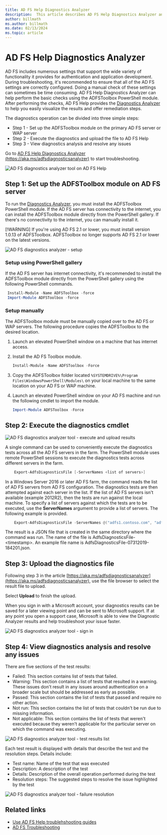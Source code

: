 ```yaml
---
title: AD FS Help Diagnostics Analyzer
description:  This article describes AD FS Help Diagnostics Analyzer and how it can perform the basic checks using AD FS diagnostics PowerShell module.
author: billmath
ms.author: billmath
ms.date: 02/13/2024
ms.topic: article
---
```


# AD FS Help Diagnostics Analyzer

AD FS includes numerous settings that support the wide variety of functionality it provides for authentication and application development. During troubleshooting, it's recommended to ensure that all of the AD FS settings are correctly configured. Doing a manual check of these settings can sometimes be time consuming. AD FS Help Diagnostics Analyzer can help perform the basic checks using the ADFSToolbox PowerShell module. After performing the checks, AD FS Help provides the [Diagnostics Analyzer](https://aka.ms/adfsdiagnosticsanalyzer) to help you easily visualize the results and offer remediation steps.

The diagnostics operation can be divided into three simple steps:

- Step 1 - Set up the ADFSToolbox module on the primary AD FS server or WAP server
- Step 2 - Execute the diagnostics and upload the file to AD FS Help
- Step 3 - View diagnostics analysis and resolve any issues

Go to [AD FS Help Diagnostics Analyzer (https://aka.ms/adfsdiagnosticsanalyzer)](https://aka.ms/adfsdiagnosticsanalyzer) to start troubleshooting.

![AD FS diagnostics analyzer tool on AD FS Help](media/ad-fs-diagonostics-analyzer/home.png)

## Step 1: Set up the ADFSToolbox module on AD FS server

To run the [Diagnostics Analyzer](https://aka.ms/adfsdiagnosticsanalyzer), you must install the ADFSToolbox PowerShell module. If the AD FS server has connectivity to the internet, you can install the ADFSToolbox module directly from the PowerShell gallery. If there's no connectivity to the internet, you can manually install it.

[!WARNING]
If you're using AD FS 2.1 or lower, you must install version 1.0.13 of ADFSToolbox. ADFSToolbox no longer supports AD FS 2.1 or lower on the latest versions.

![AD FS diagnostics analyzer - setup](media/ad-fs-diagonostics-analyzer/step1_v2.png)

### Setup using PowerShell gallery

If the AD FS server has internet connectivity, it's recommended to install the ADFSToolbox module directly from the PowerShell gallery using the following PowerShell commands.

   ```powershell
    Install-Module -Name ADFSToolbox -force
    Import-Module ADFSToolbox -force
   ```

### Setup manually

The ADFSToolbox module must be manually copied over to the AD FS or WAP servers. The following procedure copies the ADFSToolbox to the desired location.

1. Launch an elevated PowerShell window on a machine that has internet access.
1. Install the AD FS Toolbox module.

    ```powershell
    Install-Module -Name ADFSToolbox -Force
    ```

1. Copy the ADFSToolbox folder located `%SYSTEMDRIVE%\Program Files\WindowsPowerShell\Modules\` on your local machine to the same location on your AD FS or WAP machine.

1. Launch an elevated PowerShell window on your AD FS machine and run the following cmdlet to import the module.

    ```powershell
    Import-Module ADFSToolbox -Force
    ```

## Step 2: Execute the diagnostics cmdlet

![AD FS diagnostics analyzer tool - execute and upload results](media/ad-fs-diagonostics-analyzer/step2_v2.png)

A single command can be used to conveniently execute the diagnostics tests across all the AD FS servers in the farm. The PowerShell module uses remote PowerShell sessions to execute the diagnostics tests across different servers in the farm.

```powershell
    Export-AdfsDiagnosticsFile [-ServerNames <list of servers>]
```

In a Windows Server 2016 or later AD FS farm, the command reads the list of AD FS servers from AD FS configuration. The diagnostics tests are then attempted against each server in the list. If the list of AD FS servers isn't available (example 2012R2), then the tests are run against the local machine. To specify a list of servers against which the tests are to be executed, use the **ServerNames** argument to provide a list of servers. The following example is provided.

```powershell
    Export-AdfsDiagnosticsFile -ServerNames @("adfs1.contoso.com", "adfs2.contoso.com")
```

The result is a JSON file that is created in the same directory where the command was run. The name of the file is AdfsDiagnosticsFile-\<timestamp\>. An example file name is AdfsDiagnosticsFile-07312019-184201.json.

## Step 3: Upload the diagnostics file

Following step 3 in the article [https://aka.ms/adfsdiagnosticsanalyzer](https://aka.ms/adfsdiagnosticsanalyzer), use the file browser to select the result file to upload.

Select **Upload** to finish the upload.

When you sign in with a Microsoft account, your diagnostics results can be saved for a later viewing point and can be sent to Microsoft support. If at any point you open a support case, Microsoft is able to view the Diagnostic Analyzer results and help troubleshoot your issue faster.

![AD FS diagnostics analyzer tool - sign in](media/ad-fs-diagonostics-analyzer/sign_in_step.png)

## Step 4: View diagnostics analysis and resolve any issues

There are five sections of the test results:

- Failed: This section contains list of tests that failed.
- Warning: This section contains a list of tests that resulted in a warning. These issues don't result in any issues around authentication on a broader scale but should be addressed as early as possible.
- Passed: This section contains the list of tests that passed and require no other action.
- Not run: This section contains the list of tests that couldn't be run due to missing information.
- Not applicable: This section contains the list of tests that weren't executed because they weren't applicable for the particular server on which the command was executing.

![AD FS diagnostics analyzer tool - test results list](media/ad-fs-diagonostics-analyzer/step3a_v3.png)

Each test result is displayed with details that describe the test and the resolution steps. Details include:

- Test name: Name of the test that was executed
- Description: A description of the test
- Details: Description of the overall operation performed during the test
- Resolution steps: The suggested steps to resolve the issue highlighted by the test

![AD FS diagnostics analyzer tool - failure resolution](media/ad-fs-diagonostics-analyzer/step3b_v3.png)

## Related links

- [Use AD FS Help troublehshooting guides](https://aka.ms/adfshelp/troubleshooting )
- [AD FS Troubleshooting](ad-fs-tshoot-overview.md)
